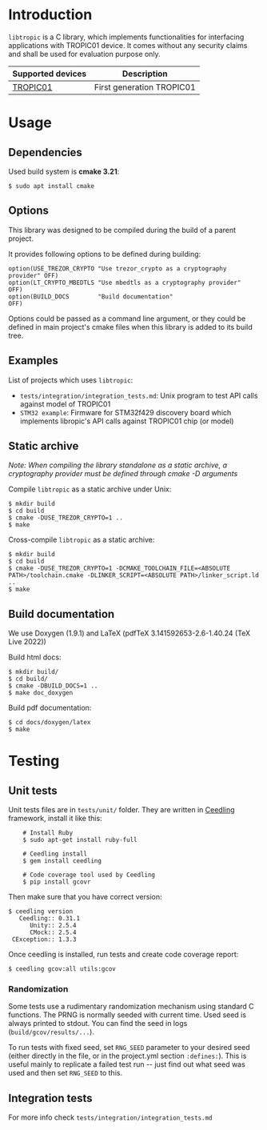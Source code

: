 # Introduction

`libtropic` is a C library, which implements functionalities for interfacing applications with TROPIC01 device. It comes without any security claims and shall be used for evaluation purpose only.


|Supported devices                                       |Description                                              |
|--------------------------------------------------------|---------------------------------------------------------|
|[TROPIC01](https://www.tropicsquare.com/TROPIC01)       | First generation TROPIC01                               |

# Usage

## Dependencies

Used build system is **cmake 3.21**:

```
$ sudo apt install cmake
```

## Options

This library was designed to be compiled during the build of a parent project.

It provides following options to be defined during building:

```
option(USE_TREZOR_CRYPTO "Use trezor_crypto as a cryptography provider" OFF)
option(LT_CRYPTO_MBEDTLS "Use mbedtls as a cryptography provider"       OFF)
option(BUILD_DOCS        "Build documentation"                          OFF)
```

Options could be passed as a command line argument, or they could be defined in main project's cmake files when this library is added to its build tree.


## Examples

List of projects which uses `libtropic`:
* `tests/integration/integration_tests.md`: Unix program to test API calls against model of TROPIC01
* `STM32 example`: Firmware for STM32f429 discovery board which implements libropic's API calls against TROPIC01 chip (or model)

## Static archive

*Note: When compiling the library standalone as a static archive, a cryptography provider must be defined through cmake -D arguments*

Compile `libtropic` as a static archive under Unix:

```
$ mkdir build
$ cd build
$ cmake -DUSE_TREZOR_CRYPTO=1 ..
$ make
```

Cross-compile `libtropic` as a static archive:

```
$ mkdir build
$ cd build
$ cmake -DUSE_TREZOR_CRYPTO=1 -DCMAKE_TOOLCHAIN_FILE=<ABSOLUTE PATH>/toolchain.cmake -DLINKER_SCRIPT=<ABSOLUTE PATH>/linker_script.ld ..
$ make
```

## Build documentation

We use Doxygen (1.9.1) and LaTeX (pdfTeX 3.141592653-2.6-1.40.24 (TeX Live 2022))

Build html docs:
```
$ mkdir build/
$ cd build/
$ cmake -DBUILD_DOCS=1 ..
$ make doc_doxygen
```

Build pdf documentation:
```
$ cd docs/doxygen/latex
$ make
```

# Testing

## Unit tests

Unit tests files are in `tests/unit/` folder. They are written in [Ceedling](https://www.throwtheswitch.com) framework, install it like this:

```
    # Install Ruby
    $ sudo apt-get install ruby-full

    # Ceedling install
    $ gem install ceedling

    # Code coverage tool used by Ceedling
    $ pip install gcovr
```

Then make sure that you have correct version:

```
$ ceedling version
   Ceedling:: 0.31.1
      Unity:: 2.5.4
      CMock:: 2.5.4
 CException:: 1.3.3

```

Once ceedling is installed, run tests and create code coverage report:

```
$ ceedling gcov:all utils:gcov
```

### Randomization
Some tests use a rudimentary randomization mechanism using standard C functions. The PRNG is normally
seeded with current time. Used seed is always printed to stdout. You can find the seed in logs
(`build/gcov/results/...`).

To run tests with fixed seed, set `RNG_SEED` parameter to your
desired seed (either directly in the file, or in the project.yml section `:defines:`). This is
useful mainly to replicate a failed test run -- just find out what seed was used and then
set `RNG_SEED` to this.

## Integration tests

For more info check `tests/integration/integration_tests.md`
